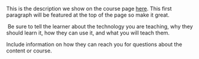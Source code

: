 This is the description we show on the course page [here](https://lab.github.com/musmulyadi2999/tengkong-resolusi). This first paragraph will be featured at the top of the page so make it great.
​

​
Be sure to tell the learner about the technology you are teaching, why they should learn it, how they can use it, and what you will teach them.
​


Include information on how they can reach you for questions about the content or course. 